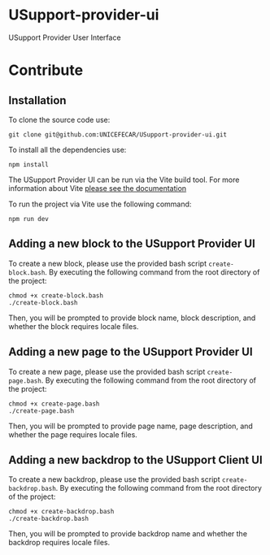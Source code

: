 # USupport-provider-ui

USupport Provider User Interface

# Contribute

## Installation

To clone the source code use:

```
git clone git@github.com:UNICEFECAR/USupport-provider-ui.git
```

To install all the dependencies use:

```
npm install
```

The USupport Provider UI can be run via the Vite build tool. For more information about Vite [please see the documentation](https://vitejs.dev/guide)

To run the project via Vite use the following command:

```
npm run dev
```

## Adding a new block to the USupport Provider UI

To create a new block, please use the provided bash script `create-block.bash`. By executing the following command from the root directory of the project:

```
chmod +x create-block.bash
./create-block.bash
```

Then, you will be prompted to provide block name, block description, and whether the block requires locale files.

## Adding a new page to the USupport Provider UI

To create a new page, please use the provided bash script `create-page.bash`. By executing the following command from the root directory of the project:

```
chmod +x create-page.bash
./create-page.bash
```

Then, you will be prompted to provide page name, page description, and whether the page requires locale files.

## Adding a new backdrop to the USupport Client UI

To create a new backdrop, please use the provided bash script `create-backdrop.bash`. By executing the following command from the root directory of the project:

```
chmod +x create-backdrop.bash
./create-backdrop.bash
```

Then, you will be prompted to provide backdrop name and whether the backdrop requires locale files.
